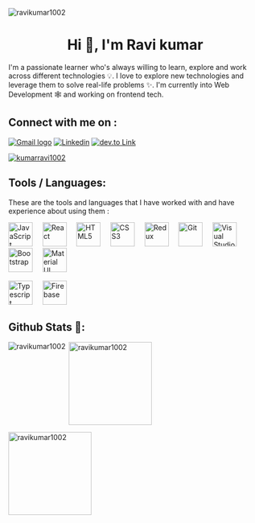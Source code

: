 <p align="left"> <img src="https://komarev.com/ghpvc/?username=ravikumar1002&label=Profile%20views&color=0e75b6&style=flat" alt="ravikumar1002" /> </p>


<h1 align="center">Hi 👋, I'm Ravi kumar</h1>

<p>
I'm a passionate learner who's always willing to learn, explore and work across different technologies 💡. I love to explore new technologies and leverage them to solve real-life problems ✨. I'm currently into Web Development 🕸️ and working on frontend tech.</p>

## Connect with me on :  

[![Gmail logo](https://img.shields.io/badge/Gmail-D14836?style=flat&logo=gmail&logoColor=white)](mailto:1002kumarravi@gmail.com)
[![Linkedin](https://img.shields.io/badge/LinkedIn-0077B5?style=flat&logo=linkedin&logoColor=white)](https://www.linkedin.com/in/ravikumar-1002/)
[![dev.to Link](https://img.shields.io/badge/dev.to-0A0A0A?styleflat&logo=dev.to&logoColor=white)](https://dev.to/ravikumar1002)
<p align="left"> <a href="https://twitter.com/kumarravi1002" target="blank"><img src="https://img.shields.io/twitter/follow/kumarravi1002?logo=twitter&style=for-the-badge" alt="kumarravi1002" /></a> </p>

 ## Tools / Languages:

These are the tools and languages that I have worked with and have experience about using them :

<a href="https://developer.mozilla.org/en-US/docs/Web/JavaScript" title="JavaScript"><img src="https://github.com/get-icon/geticon/raw/master/icons/javascript.svg" alt="JavaScript" width="48px" height="48px"></a>  &nbsp;  &nbsp; 
<a href="https://reactjs.org/" title="React"><img src="https://github.com/get-icon/geticon/raw/master/icons/react.svg" alt="React" width="48px" height="48px"></a>   &nbsp;  &nbsp;
<a href="https://www.w3.org/TR/html5/" title="HTML5"><img src="https://github.com/get-icon/geticon/raw/master/icons/html-5.svg" alt="HTML5" width="48px" height="48px"></a>   &nbsp;  &nbsp;
<a href="https://www.w3.org/TR/CSS/" title="CSS3"><img src="https://github.com/get-icon/geticon/raw/master/icons/css-3.svg" alt="CSS3" width="48px" height="48px"></a>   &nbsp;  &nbsp;
<a href="https://redux.js.org/" title="Redux"><img src="https://github.com/get-icon/geticon/raw/master/icons/redux.svg" alt="Redux" width="48px" height="48px"></a>   &nbsp;  &nbsp;
<a href="https://git-scm.com/" title="Git"><img src="https://github.com/get-icon/geticon/raw/master/icons/git-icon.svg" alt="Git" width="48px" height="48px"></a>   &nbsp;  &nbsp;
<a href="https://code.visualstudio.com/" title="Visual Studio Code"><img src="https://github.com/get-icon/geticon/raw/master/icons/visual-studio-code.svg" alt="Visual Studio Code" width="48px" height="48px"></a>  &nbsp;  &nbsp;
<a href="https://getbootstrap.com/" title="Bootstrap"><img src="https://github.com/get-icon/geticon/raw/master/icons/bootstrap.svg" alt="Bootstrap" width="48px" height="48px"></a>  &nbsp;  &nbsp;
<a href="https://material-ui.com/" title="Material UI"><img src="https://github.com/get-icon/geticon/raw/master/icons/material-ui.svg" alt="Material UI" width="48px" height="48px"></a>  &nbsp;  &nbsp;

<a href="https://www.typescriptlang.org/" title="Typescript"><img src="https://github.com/get-icon/geticon/raw/master/icons/typescript-icon.svg" alt="Typescript" width="48px" height="48px"></a>  &nbsp;  &nbsp;
<a href="https://www.firebase.com/" title="Firebase"><img src="https://github.com/get-icon/geticon/raw/master/icons/firebase.svg" alt="Firebase" width="48px" height="48px"></a>


## Github Stats 📃:

<p align="center">
    <img align="left"  src="https://github-readme-stats.vercel.app/api/top-langs?username=ravikumar1002&show_icons=true&locale=en&layout=compact&theme=tokyonight" alt="ravikumar1002" /></p>
    <p>&nbsp;<img align="center"  height="165"  src="https://github-readme-stats.vercel.app/api?username=ravikumar1002&show_icons=true&locale=en&theme=tokyonight" alt="ravikumar1002" /></p>
</p>

<p><img align="center" height="165"    src="https://github-readme-streak-stats.herokuapp.com/?user=ravikumar1002&&theme=tokyonight" alt="ravikumar1002" /></p>


